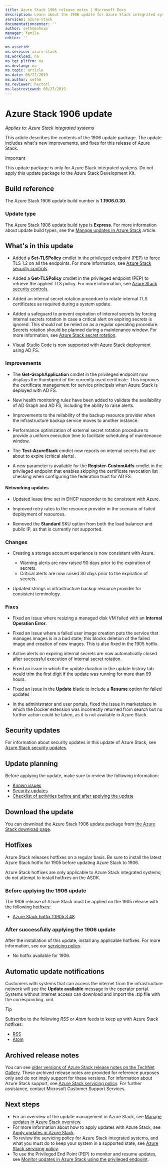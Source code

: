 ```yaml
---
title: Azure Stack 1906 release notes | Microsoft Docs
description: Learn about the 1906 update for Azure Stack integrated systems, including what's new, known issues, and where to download the update.
services: azure-stack
documentationcenter: ''
author: sethmanheim
manager: femila
editor: ''

ms.assetid:  
ms.service: azure-stack
ms.workload: na
ms.tgt_pltfrm: na
ms.devlang: na
ms.topic: article
ms.date: 06/27/2019
ms.author: sethm
ms.reviewer: hectorl
ms.lastreviewed: 06/27/2019
---
```


# Azure Stack 1906 update

*Applies to: Azure Stack integrated systems*

This article describes the contents of the 1906 update package. The update includes what's new improvements, and fixes for this release of Azure Stack.

> [!IMPORTANT]  
> This update package is only for Azure Stack integrated systems. Do not apply this update package to the Azure Stack Development Kit.

## Build reference

The Azure Stack 1906 update build number is **1.1906.0.30**.

### Update type

The Azure Stack 1906 update build type is **Express**. For more information about update build types, see the [Manage updates in Azure Stack](azure-stack-updates.md) article.

## What's in this update

<!-- The current theme (if any) of this release. -->

<!-- What's new, also net new experiences and features. -->

- Added a **Set-TLSPolicy** cmdlet in the privileged endpoint (PEP) to force TLS 1.2 on all the endpoints. For more information, see [Azure Stack security controls](azure-stack-security-configuration.md).

- Added a **Get-TLSPolicy** cmdlet in the privileged endpoint (PEP) to retrieve the applied TLS policy. For more information, see [Azure Stack security controls](azure-stack-security-configuration.md).

- Added an internal secret rotation procedure to rotate internal TLS certificates as required during a system update.

- Added a safeguard to prevent expiration of internal secrets by forcing internal secrets rotation in case a critical alert on expiring secrets is ignored. This should not be relied on as a regular operating procedure. Secrets rotation should be planned during a maintenance window. For more information, see [Azure Stack secret rotation](azure-stack-rotate-secrets.md).

- Visual Studio Code is now supported with Azure Stack deployment using AD FS.

### Improvements

<!-- Changes and product improvements with tangible customer-facing value. -->

- The **Get-GraphApplication** cmdlet in the privileged endpoint now displays the thumbprint of the currently used certificate. This improves the certificate management for service principals when Azure Stack is deployed with AD FS.

- New health monitoring rules have been added to validate the availability of AD Graph and AD FS, including the ability to raise alerts.

- Improvements to the reliability of the backup resource provider when the infrastructure backup service moves to another instance.

- Performance optimization of external secret rotation procedure to provide a uniform execution time to facilitate scheduling of maintenance window.

- The **Test-AzureStack** cmdlet now reports on internal secrets that are about to expire (critical alerts).

- A new parameter is available for the **Register-CustomAdfs** cmdlet in the privileged endpoint that enables skipping the certificate revocation list checking when configuring the federation trust for AD FS.

#### Networking updates

- Updated lease time set in DHCP responder to be consistent with Azure.

- Improved retry rates to the resource provider in the scenario of failed deployment of resources.

- Removed the **Standard** SKU option from both the load balancer and public IP, as that is currently not supported.

### Changes

- Creating a storage account experience is now consistent with Azure.
  - Warning alerts are now raised 90 days prior to the expiration of secrets.
  - Critical alerts are now raised 30 days prior to the expiration of secrets.

- Updated strings in infrastructure backup resource provider for consistent terminology.

### Fixes

<!-- Product fixes that came up from customer deployments worth highlighting, especially if there is an SR/ICM associated to it. -->

- Fixed an issue where resizing a managed disk VM failed with an **Internal Operation Error**.

- Fixed an issue where a failed user image creation puts the service that manages images is in a bad state; this blocks deletion of the failed image and creation of new images. This is also fixed in the 1905 hotfix.

- Active alerts on expiring internal secrets are now automatically closed after successful execution of internal secret rotation.

- Fixed an issue in which the update duration in the update history tab would trim the first digit if the update was running for more than 99 hours.

- Fixed an issue in the **Update** blade to include a **Resume** option for failed updates

- In the administrator and user portals, fixed the issue in marketplace in which the Docker extension was incorrectly returned from search but no further action could be taken, as it is not available in Azure Stack.

## Security updates

For information about security updates in this update of Azure Stack, see [Azure Stack security updates](azure-stack-release-notes-security-updates-1906.md).

## Update planning

Before applying the update, make sure to review the following information:

- [Known issues](azure-stack-release-notes-known-issues-1906.md)
- [Security updates](azure-stack-release-notes-security-updates-1906.md)
- [Checklist of activities before and after applying the update](azure-stack-release-notes-checklist.md)

## Download the update

You can download the Azure Stack 1906 update package from [the Azure Stack download page](https://aka.ms/azurestackupdatedownload).

## Hotfixes

Azure Stack releases hotfixes on a regular basis. Be sure to install the latest Azure Stack hotfix for 1905 before updating Azure Stack to 1906.

Azure Stack hotfixes are only applicable to Azure Stack integrated systems; do not attempt to install hotfixes on the ASDK.

### Before applying the 1906 update

The 1906 release of Azure Stack must be applied on the 1905 release with the following hotfixes:

<!-- One of these. Either no updates at all, nothing is required, or the LATEST hotfix that is required-->
- [Azure Stack hotfix 1.1905.3.48](https://support.microsoft.com/help/4510078)

### After successfully applying the 1906 update

After the installation of this update, install any applicable hotfixes. For more information, see our [servicing policy](azure-stack-servicing-policy.md).

<!-- One of these. Either no updates at all, nothing is required, or the LATEST hotfix that is required-->
- No hotfix available for 1906.

## Automatic update notifications

Customers with systems that can access the internet from the infrastructure network will see the **Update available** message in the operator portal. Systems without internet access can download and import the .zip file with the corresponding .xml.

> [!TIP]  
> Subscribe to the following *RSS* or *Atom* feeds to keep up with Azure Stack hotfixes:
>
> - [RSS](https://support.microsoft.com/app/content/api/content/feeds/sap/en-us/32d322a8-acae-202d-e9a9-7371dccf381b/rss)
> - [Atom](https://support.microsoft.com/app/content/api/content/feeds/sap/en-us/32d322a8-acae-202d-e9a9-7371dccf381b/atom)

## Archived release notes

You can see [older versions of Azure Stack release notes on the TechNet Gallery](https://aka.ms/azsarchivedrelnotes). These archived release notes are provided for reference purposes only and do not imply support for these versions. For information about Azure Stack support, see [Azure Stack servicing policy](azure-stack-servicing-policy.md). For further assistance, contact Microsoft Customer Support Services.

## Next steps

- For an overview of the update management in Azure Stack, see [Manage updates in Azure Stack overview](azure-stack-updates.md).  
- For more information about how to apply updates with Azure Stack, see [Apply updates in Azure Stack](azure-stack-apply-updates.md).
- To review the servicing policy for Azure Stack integrated systems, and what you must do to keep your system in a supported state, see [Azure Stack servicing policy](azure-stack-servicing-policy.md).  
- To use the Privileged End Point (PEP) to monitor and resume updates, see [Monitor updates in Azure Stack using the privileged endpoint](azure-stack-monitor-update.md).  
